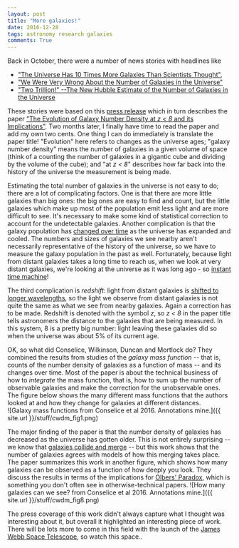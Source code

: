 ```yaml
---
layout: post
title: "More galaxies!"
date: 2016-12-28
tags: astronomy research galaxies
comments: True
---
```


Back in October, there were a number of news stories with headlines like

* ["The Universe Has 10 Times More Galaxies Than Scientists Thought"](http://www.livescience.com/56486-universe-has-10-times-more-galaxies-hubble-reveals.html),
* ["We Were Very Wrong About the Number of Galaxies in the Universe"](http://gizmodo.com/we-were-very-wrong-about-the-number-of-galaxies-in-the-1787750693)
* ["Two Trillion!" --The New Hubble Estimate of the Number of Galaxies in the Universe](http://www.dailygalaxy.com/my_weblog/2016/10/two-trillion-the-new-hubble-estimate-of-the-number-of-galaxies-in-the-universe.html)

These stories were based on this [press release](http://www.spacetelescope.org/news/heic1620/) which in turn describes the paper
["The Evolution of Galaxy Number Density at *z < 8* and its Implications"](https://arxiv.org/abs/1607.03909).
Two months later, I finally have time to read the paper and add my own two cents.
One thing I can do immediately is translate the paper title! "Evolution" here refers to changes as the universe ages;
"galaxy number density" means the number of galaxies in a given volume of space (think of a counting the number of
galaxies in a gigantic cube and dividing by the volume of the cube); and "at *z < 8*" describes how far back into the history
of the universe the measurement is being made.

Estimating the total number of galaxies in the universe is not easy to do; there are a lot of complicating factors.
One is that there are more little galaxies than big ones: the big ones are easy to find and count, but the little galaxies which
make up most of the population emit less light and are more difficult to see.
It's necessary to make some kind of statistical correction to account for the undetectable galaxies.
Another complication is that the galaxy population has
[changed over time](https://www.nasa.gov/mission_pages/hubble/hst_young_galaxies_200604_prt.htm) as the universe has expanded and cooled.
The numbers and sizes of galaxies we see nearby aren't necessarily representative of the history of the universe, so we have to
measure the galaxy population in the past as well.
Fortunately, because light from distant galaxies takes a long time to reach us, when we look at very distant galaxies, we're looking at
the universe as it was long ago - so [instant time machine](http://www.space.com/30787-our-universe-is-a-time-machine.html)!

The third complication is *redshift*: light from distant galaxies is
[shifted to longer wavelengths](http://earthsky.org/astronomy-essentials/what-is-a-redshift), so the light we observe from
distant galaxies is not quite the same as what we see from nearby galaxies. Again a correction has to be made.
Redshift is denoted with the symbol *z*, so *z < 8* in the paper title tells astronomers the distance to the galaxies that
are being measured. In this system, 8 is a pretty big number: light leaving these galaxies did so when the universe was about
5% of its current age.

OK, so what did Conselice, Wilkinson, Duncan and Mortlock do? They combined the results from studies of the
*galaxy mass function* -- that is, counts of the number density of galaxies as a function of mass -- and its changes over time.
Most of the paper is about the technical business of how to *integrate* the mass function, that is, how to sum up the
number of observable galaxies and make the correction for the unobservable ones. The figure below shows the many different
mass functions that the authors looked at and how they change for galaxies at different distances.  
![Galaxy mass functions from Conselice et al 2016. Annotations mine.]({{ site.url }}/stuff/cwdm_fig1.png)

The major finding of the paper is that the number density of galaxies has decreased as the universe has gotten older.
This is not entirely surprising --
we know that [galaxies collide and merge](http://www.space.com/12637-stunning-galaxy-collision-photos.html) -- but this work
shows that the number of galaxies agrees with models of how this merging takes place.
The paper summarizes this work in another figure, which shows how many galaxies can be observed as a function of how
deeply you look. They discuss the results in terms of the implications for
[Olbers' Paradox](http://cmb.physics.wisc.edu/pub/tutorial/olbers.html), which is something you don't often see in
otherwise-technical papers.
![How many galaxies can we see? from Conselice et al 2016. Annotations mine.]({{ site.url }}/stuff/cwdm_fig8.png)

The press coverage of this work didn't always capture what I thought was interesting about it, but overall it highlighted
an interesting piece of work. There will be lots more to come in this field with the launch of the
[James Webb Space Telescope](https://jwst.stsci.edu/), so watch this space..
